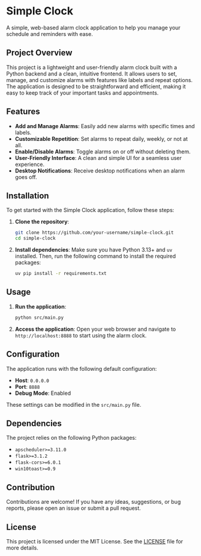 # Simple Clock

A simple, web-based alarm clock application to help you manage your schedule and reminders with ease.

## Project Overview

This project is a lightweight and user-friendly alarm clock built with a Python backend and a clean, intuitive frontend. It allows users to set, manage, and customize alarms with features like labels and repeat options. The application is designed to be straightforward and efficient, making it easy to keep track of your important tasks and appointments.

## Features

- **Add and Manage Alarms**: Easily add new alarms with specific times and labels.
- **Customizable Repetition**: Set alarms to repeat daily, weekly, or not at all.
- **Enable/Disable Alarms**: Toggle alarms on or off without deleting them.
- **User-Friendly Interface**: A clean and simple UI for a seamless user experience.
- **Desktop Notifications**: Receive desktop notifications when an alarm goes off.

## Installation

To get started with the Simple Clock application, follow these steps:

1. **Clone the repository**:
   ```bash
   git clone https://github.com/your-username/simple-clock.git
   cd simple-clock
   ```

2. **Install dependencies**:
   Make sure you have Python 3.13+ and `uv` installed. Then, run the following command to install the required packages:
   ```bash
   uv pip install -r requirements.txt
   ```

## Usage

1. **Run the application**:
   ```bash
   python src/main.py
   ```

2. **Access the application**:
   Open your web browser and navigate to `http://localhost:8888` to start using the alarm clock.

## Configuration

The application runs with the following default configuration:
- **Host**: `0.0.0.0`
- **Port**: `8888`
- **Debug Mode**: Enabled

These settings can be modified in the `src/main.py` file.

## Dependencies

The project relies on the following Python packages:

- `apscheduler>=3.11.0`
- `flask>=3.1.2`
- `flask-cors>=6.0.1`
- `win10toast>=0.9`

## Contribution

Contributions are welcome! If you have any ideas, suggestions, or bug reports, please open an issue or submit a pull request.

## License

This project is licensed under the MIT License. See the [LICENSE](LICENSE) file for more details.